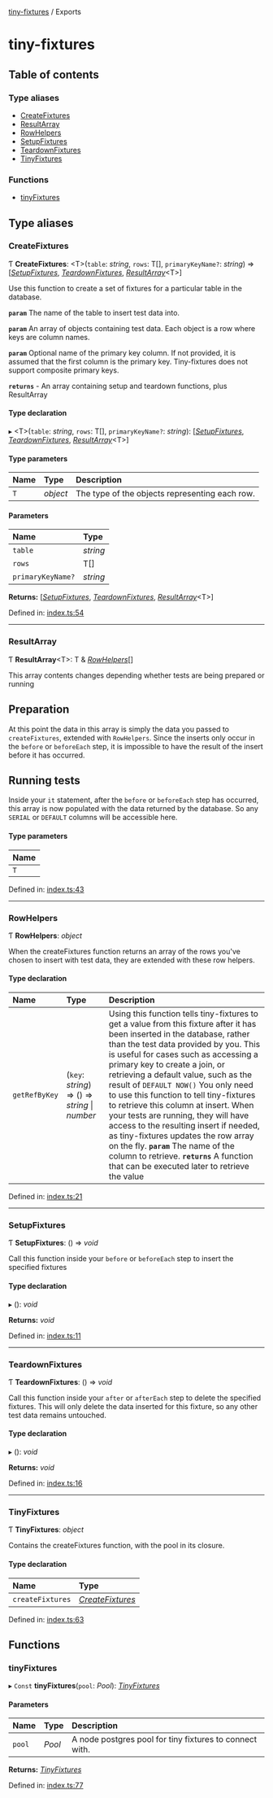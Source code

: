 [tiny-fixtures](README.md) / Exports

# tiny-fixtures

## Table of contents

### Type aliases

- [CreateFixtures](modules.md#createfixtures)
- [ResultArray](modules.md#resultarray)
- [RowHelpers](modules.md#rowhelpers)
- [SetupFixtures](modules.md#setupfixtures)
- [TeardownFixtures](modules.md#teardownfixtures)
- [TinyFixtures](modules.md#tinyfixtures)

### Functions

- [tinyFixtures](modules.md#tinyfixtures)

## Type aliases

### CreateFixtures

Ƭ **CreateFixtures**: <T\>(`table`: *string*, `rows`: T[], `primaryKeyName?`: *string*) => [[*SetupFixtures*](modules.md#setupfixtures), [*TeardownFixtures*](modules.md#teardownfixtures), [*ResultArray*](modules.md#resultarray)<T\>]

Use this function to create a set of fixtures for a particular table in the database.

**`param`** The name of the table to insert test data into.

**`param`** An array of objects containing test data. Each object is a row where keys are column names.

**`param`** Optional name of the primary key column. If not provided, it is assumed that the first column is the primary key. Tiny-fixtures does not support composite primary keys.

**`returns`** - An array containing setup and teardown functions, plus ResultArray

#### Type declaration

▸ <T\>(`table`: *string*, `rows`: T[], `primaryKeyName?`: *string*): [[*SetupFixtures*](modules.md#setupfixtures), [*TeardownFixtures*](modules.md#teardownfixtures), [*ResultArray*](modules.md#resultarray)<T\>]

#### Type parameters

| Name | Type | Description |
| :------ | :------ | :------ |
| `T` | *object* | The type of the objects representing each row. |

#### Parameters

| Name | Type |
| :------ | :------ |
| `table` | *string* |
| `rows` | T[] |
| `primaryKeyName?` | *string* |

**Returns:** [[*SetupFixtures*](modules.md#setupfixtures), [*TeardownFixtures*](modules.md#teardownfixtures), [*ResultArray*](modules.md#resultarray)<T\>]

Defined in: [index.ts:54](https://github.com/Antman261/tiny-fixtures/blob/fb0f17d/src/index.ts#L54)

___

### ResultArray

Ƭ **ResultArray**<T\>: T & [*RowHelpers*](modules.md#rowhelpers)[]

 This array contents changes depending whether tests are being prepared or running

 ## Preparation
 At this point the data in this array is simply the data you passed to `createFixtures`, extended with `RowHelpers`. Since the inserts only occur in the `before` or `beforeEach` step, it is impossible to have the result of the insert before it has occurred.

 ## Running tests
 Inside your `it` statement, after the `before` or `beforeEach` step has occurred, this array is now populated with the data returned by the database. So any `SERIAL` or `DEFAULT` columns will be accessible here.

#### Type parameters

| Name |
| :------ |
| `T` |

Defined in: [index.ts:43](https://github.com/Antman261/tiny-fixtures/blob/fb0f17d/src/index.ts#L43)

___

### RowHelpers

Ƭ **RowHelpers**: *object*

When the createFixtures function returns an array of the rows you've chosen to insert with test data, they are extended with these row helpers.

#### Type declaration

| Name | Type | Description |
| :------ | :------ | :------ |
| `getRefByKey` | (`key`: *string*) => () => *string* \| *number* | Using this function tells tiny-fixtures to get a value from this fixture after it has been inserted in the database, rather than the test data provided by you.  This is useful for cases such as accessing a primary key to create a join, or retrieving a default value, such as the result of `DEFAULT NOW()`  You only need to use this function to tell tiny-fixtures to retrieve this column at insert. When your tests are running, they will have access to the resulting insert if needed, as tiny-fixtures updates the row array on the fly.  **`param`** The name of the column to retrieve.  **`returns`** A function that can be executed later to retrieve the value |

Defined in: [index.ts:21](https://github.com/Antman261/tiny-fixtures/blob/fb0f17d/src/index.ts#L21)

___

### SetupFixtures

Ƭ **SetupFixtures**: () => *void*

Call this function inside your `before` or `beforeEach` step to insert the specified fixtures

#### Type declaration

▸ (): *void*

**Returns:** *void*

Defined in: [index.ts:11](https://github.com/Antman261/tiny-fixtures/blob/fb0f17d/src/index.ts#L11)

___

### TeardownFixtures

Ƭ **TeardownFixtures**: () => *void*

Call this function inside your `after` or `afterEach` step to delete the specified fixtures. This will only delete the data inserted for this fixture, so any other test data remains untouched.

#### Type declaration

▸ (): *void*

**Returns:** *void*

Defined in: [index.ts:16](https://github.com/Antman261/tiny-fixtures/blob/fb0f17d/src/index.ts#L16)

___

### TinyFixtures

Ƭ **TinyFixtures**: *object*

Contains the createFixtures function, with the pool in its closure.

#### Type declaration

| Name | Type |
| :------ | :------ |
| `createFixtures` | [*CreateFixtures*](modules.md#createfixtures) |

Defined in: [index.ts:63](https://github.com/Antman261/tiny-fixtures/blob/fb0f17d/src/index.ts#L63)

## Functions

### tinyFixtures

▸ `Const` **tinyFixtures**(`pool`: *Pool*): [*TinyFixtures*](modules.md#tinyfixtures)

#### Parameters

| Name | Type | Description |
| :------ | :------ | :------ |
| `pool` | *Pool* | A node postgres pool for tiny fixtures to connect with. |

**Returns:** [*TinyFixtures*](modules.md#tinyfixtures)

Defined in: [index.ts:77](https://github.com/Antman261/tiny-fixtures/blob/fb0f17d/src/index.ts#L77)
